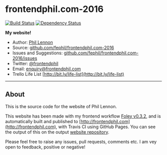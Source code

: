 # frontendphil.com-2016

[![Build Status](https://travis-ci.org/fephil/frontendphil.com-2016.svg?branch=master)](https://travis-ci.org/fephil/frontendphil.com-2016)
[![Dependency Status](https://david-dm.org/fephil/frontendphil.com-2016.svg)](https://david-dm.org/fephil/frontendphil.com-2016)

**My website!**

* Author: [Phil Lennon](http://frontendphil.co.uk)
* Source: [github.com/fephil/frontendphil.com-2016](http://github.com/fephil/frontendphil.com-2016)
* Issues and Suggestions: [github.com/fephil/frontendphil.com-2016/issues](http://github.com/fephil/frontendphil.com-2016/issues)
* Twitter: [@frontendphil](http://twitter.com/frontendphil)
* Email: [enquiry@frontendphil.com](mailto:enquiry@frontendphil.com)
* Trello Life List [http://bit.ly/life-list](http://bit.ly/life-list)

***

## About

This is the source code for the website of Phil Lennon.

This website has been made with my frontend workflow [Foley v0.3.2](https://github.com/PJL101/foley), and is automatically built and published to [http://frontendphil.com](http://frontendphil.com), with Travis CI using GitHub Pages. You can see the output of this on the output [website repository](https://github.com/fephil/fephil.github.io).

Please feel free to raise any issues, pull requests, comments etc. I am vey open to feedback, positive or negative!
